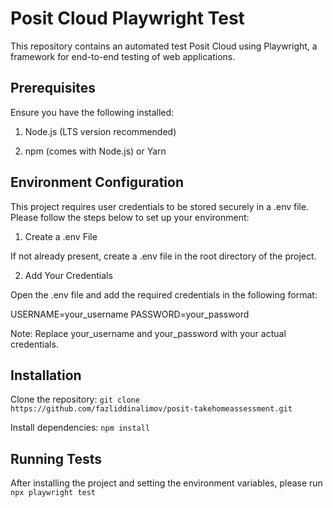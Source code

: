 # Posit Cloud Playwright Test
This repository contains an automated test Posit Cloud using Playwright, a framework for end-to-end testing of web applications.

## Prerequisites

Ensure you have the following installed:

1. Node.js (LTS version recommended)

2. npm (comes with Node.js) or Yarn

## Environment Configuration

This project requires user credentials to be stored securely in a .env file. Please follow the steps below to set up your environment:

1. Create a .env File

If not already present, create a .env file in the root directory of the project.

2. Add Your Credentials

Open the .env file and add the required credentials in the following format:

USERNAME=your_username
PASSWORD=your_password

Note: Replace your_username and your_password with your actual credentials.

## Installation

Clone the repository: `git clone https://github.com/fazliddinalimov/posit-takehomeassessment.git`

Install dependencies: `npm install`



## Running Tests

After installing the project and setting the environment variables, please run `npx playwright test`
